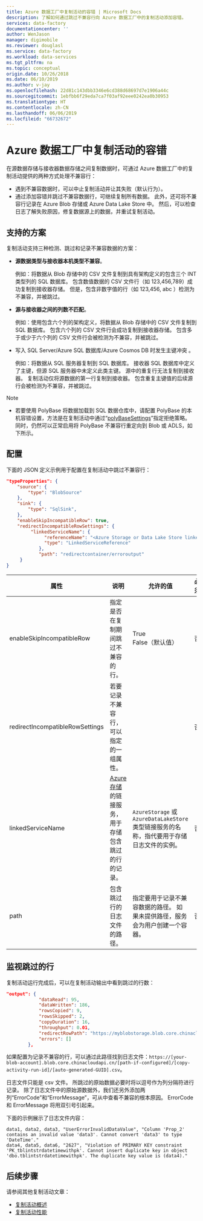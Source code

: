 ```yaml
---
title: Azure 数据工厂中复制活动的容错 | Microsoft Docs
description: 了解如何通过跳过不兼容行向 Azure 数据工厂中的复制活动添加容错。
services: data-factory
documentationcenter: ''
author: WenJason
manager: digimobile
ms.reviewer: douglasl
ms.service: data-factory
ms.workload: data-services
ms.tgt_pltfrm: na
ms.topic: conceptual
origin.date: 10/26/2018
ms.date: 06/10/2019
ms.author: v-jay
ms.openlocfilehash: 22d81c143dbb3346e6cd388d68697d7e1906a44c
ms.sourcegitcommit: 1ebfbb6f29eda7ca7f03af92eee0242ea0b30953
ms.translationtype: HT
ms.contentlocale: zh-CN
ms.lasthandoff: 06/06/2019
ms.locfileid: "66732672"
---
```

#  <a name="fault-tolerance-of-copy-activity-in-azure-data-factory"></a>Azure 数据工厂中复制活动的容错
在源数据存储与接收器数据存储之间复制数据时，可通过 Azure 数据工厂中的复制活动提供的两种方式处理不兼容行：

- 遇到不兼容数据时，可以中止复制活动并让其失败（默认行为）。
- 通过添加容错并跳过不兼容数据行，可继续复制所有数据。 此外，还可将不兼容行记录在 Azure Blob 存储或 Azure Data Lake Store 中。 然后，可以检查日志了解失败原因，修复数据源上的数据，并重试复制活动。

## <a name="supported-scenarios"></a>支持的方案
复制活动支持三种检测、跳过和记录不兼容数据的方案：

- **源数据类型与接收器本机类型不兼容**。 

    例如：将数据从 Blob 存储中的 CSV 文件复制到具有架构定义的包含三个 INT 类型列的 SQL 数据库。 包含数值数据的 CSV 文件行（如 123,456,789）成功复制到接收器存储。 但是，包含非数字值的行（如 123,456, abc ）检测为不兼容，并被跳过。

- **源与接收器之间的列数不匹配**。

    例如：使用包含六个列的架构定义，将数据从 Blob 存储中的 CSV 文件复制到 SQL 数据库。 包含六个列的 CSV 文件行会成功复制到接收器存储。 包含多于或少于六个列的 CSV 文件行会被检测为不兼容，并被跳过。

- 写入 SQL Server/Azure SQL 数据库/Azure Cosmos DB 时发生主键冲突  。

    例如：将数据从 SQL 服务器复制到 SQL 数据库。 接收器 SQL 数据库中定义了主键，但源 SQL 服务器中未定义此类主键。 源中的重复行无法复制到接收器。 复制活动仅将源数据的第一行复制到接收器。 包含重复主键值的后续源行会被检测为不兼容，并被跳过。

>[!NOTE]
>- 若要使用 PolyBase 将数据加载到 SQL 数据仓库中，请配置 PolyBase 的本机容错设置，方法是在复制活动中通过“[polyBaseSettings](connector-azure-sql-data-warehouse.md#azure-sql-data-warehouse-as-sink)”指定拒绝策略。 同时，仍然可以正常启用将 PolyBase 不兼容行重定向到 Blob 或 ADLS，如下所示。


## <a name="configuration"></a>配置
下面的 JSON 定义示例用于配置在复制活动中跳过不兼容行：

```json
"typeProperties": {
    "source": {
        "type": "BlobSource"
    },
    "sink": {
        "type": "SqlSink",
    },
    "enableSkipIncompatibleRow": true,
    "redirectIncompatibleRowSettings": {
         "linkedServiceName": {
              "referenceName": "<Azure Storage or Data Lake Store linked service>",
              "type": "LinkedServiceReference"
            },
            "path": "redirectcontainer/erroroutput"
     }
}
```

属性 | 说明 | 允许的值 | 必须
-------- | ----------- | -------------- | -------- 
enableSkipIncompatibleRow | 指定是否在复制期间跳过不兼容的行。 | True<br/>False（默认值） | 否
redirectIncompatibleRowSettings | 若要记录不兼容行，可以指定的一组属性。 | &nbsp; | 否
linkedServiceName | [Azure 存储](connector-azure-blob-storage.md#linked-service-properties)的链接服务，用于存储包含跳过的行的记录。 | `AzureStorage` 或 `AzureDataLakeStore` 类型链接服务的名称，指代要用于存储日志文件的实例。 | 否
path | 包含跳过行的日志文件的路径。 | 指定要用于记录不兼容数据的路径。 如果未提供路径，服务会为用户创建一个容器。 | 否

## <a name="monitor-skipped-rows"></a>监视跳过的行
复制活动运行完成后，可以在复制活动输出中看到跳过的行数：

```json
"output": {
            "dataRead": 95,
            "dataWritten": 186,
            "rowsCopied": 9,
            "rowsSkipped": 2,
            "copyDuration": 16,
            "throughput": 0.01,
            "redirectRowPath": "https://myblobstorage.blob.core.chinacloudapi.cn//myfolder/a84bf8d4-233f-4216-8cb5-45962831cd1b/",
            "errors": []
        },

```
如果配置为记录不兼容的行，可以通过此路径找到日志文件：`https://[your-blob-account].blob.core.chinacloudapi.cn/[path-if-configured]/[copy-activity-run-id]/[auto-generated-GUID].csv`。 

日志文件只能是 csv 文件。 所跳过的原始数据必要时将以逗号作为列分隔符进行记录。 除了日志文件中的原始源数据外，我们还另外添加两列“ErrorCode”和“ErrorMessage”，可从中查看不兼容的根本原因。 ErrorCode 和 ErrorMessage 将用双引号引起来。 

下面的示例展示了日志文件内容：

```
data1, data2, data3, "UserErrorInvalidDataValue", "Column 'Prop_2' contains an invalid value 'data3'. Cannot convert 'data3' to type 'DateTime'."
data4, data5, data6, "2627", "Violation of PRIMARY KEY constraint 'PK_tblintstrdatetimewithpk'. Cannot insert duplicate key in object 'dbo.tblintstrdatetimewithpk'. The duplicate key value is (data4)."
```

## <a name="next-steps"></a>后续步骤
请参阅其他复制活动文章：

- [复制活动概述](copy-activity-overview.md)
- [复制活动性能](copy-activity-performance.md)


